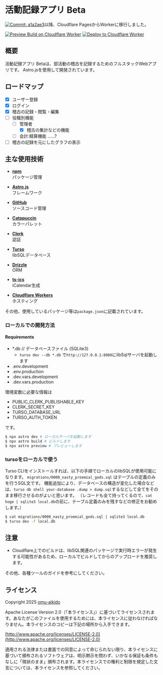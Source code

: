 # 活動記録アプリ Beta

[![Commit: a1a2ae3](https://img.shields.io/badge/Commit-a1a2ae3-blue)](https://github.com/omu-aikido/omu-aikido-app/commit/a1a2ae3b2b77112762632581e64010e11ee6358d)以降、Cloudflare PagesからWorkerに移行しました。

[![Preview Build on Cloudflare Worker](https://github.com/omu-aikido/omu-aikido-app/actions/workflows/preview.yml/badge.svg)](https://github.com/omu-aikido/omu-aikido-app/actions/workflows/preview.yml)
[![Deploy to Cloudflare Worker](https://github.com/omu-aikido/omu-aikido-app/actions/workflows/deploy.yml/badge.svg)](https://github.com/omu-aikido/omu-aikido-app/actions/workflows/deploy.yml)

## 概要

活動記録アプリ Betaは、部活動の稽古を記録するためのフルスタックWebアプリです。
Astro.jsを使用して開発されています。

## ロードマップ

- [x] ユーザー登録
- [x] ログイン
- [x] 稽古の記録・閲覧・編集
- [ ] 役職別機能
    - [ ] 管理者
        - [x] 稽古の集計などの機能
    - [ ] 会計:精算機能 ……?
- [ ] 稽古の記録を元にしたグラフの表示

## 主な使用技術
- **[npm](https://www.npmjs.com)**  
    パッケージ管理

- **[Astro.js](https://astro.build)**  
    フレームワーク

- **[GitHub](https://github.com)**  
    ソースコード管理

- **[Catppuccin](https://catppuccin.com)**  
    カラーパレット

- **[Clerk](https://clerk.com)**  
    認証

- **[Turso](https://turso.tech)**  
    libSQLデータベース

- **[Drizzle](https://orm.drizzle.team)**  
    ORM

- **[ts-ics](https://github.com/Neuvernetzung/ts-ics)**  
    iCalendar生成

- **[Cloudflare Workers](https://workers.cloudflare.com)**  
    ホスティング

その他、使用しているパッケージ等は`package.json`に記載されています。

### ローカルでの開発方法

#### Requirements

- \*.db // データベースファイル (SQLite3)
    - `turso dev --db *.db` で`http://127.0.0.1:8080`にlibSqlサーバを起動します
- .env.development
- .env.production
- .dev.vars.development
- .dev.vars.production

環境変数に必要な情報は

- PUBLIC_CLERK_PUBLISHABLE_KEY
- CLERK_SECRET_KEY
- TURSO_DATABASE_URL
- TURSO_AUTH_TOKEN

です。


```bash
$ npx astro dev # ローカルサーバを起動します
$ npx astro build # ビルドします
$ npx astro preview # プレビューします
```

### tursoをローカルで使う

Turso CLIをインストールすれば、以下の手順でローカルのlibSQLが使用可能になります。
`migrations/0000_nasty_proemial_gods.sql` はテーブルの定義のみを行うSQL文です。
機能追加により、データベースの構造が変化した場合などは、`turso db shell your-database .dump > dump.sql`するなどして全てをそのまま移行させるのがよいと思います。
（レコードも全て持ってくるので、`cat hoge | sqlite3 local.db`の前に、テーブル定義のみを残すなどの修正をお勧めします。）

```bash
$ cat migrations/0000_nasty_proemial_gods.sql | sqlite3 local.db
$ turso dev -f local.db
```

## 注意

- Cloudflare上でのビルドは、libSQL関連のパッケージで実行時エラーが発生する可能性があるため、ローカルでビルドしてからのアップロードを推奨します。

その他、各種ツールのガイドを参考にしてください。

## ライセンス
Copyright 2025 [omu-aikido](https://github.com/omu-aikido)

Apache License Version 2.0（「本ライセンス」）に基づいてライセンスされます。あなたがこのファイルを使用するためには、本ライセンスに従わなければなりません。本ライセンスのコピーは下記の場所から入手できます。

[http://www.apache.org/licenses/LICENSE-2.0](http://www.apache.org/licenses/LICENSE-2.0)

適用される法律または書面での同意によって命じられない限り、本ライセンスに基づいて頒布されるソフトウェアは、明示黙示を問わず、いかなる保証も条件もなしに「現状のまま」頒布されます。本ライセンスでの権利と制限を規定した文言については、本ライセンスを参照してください。 
